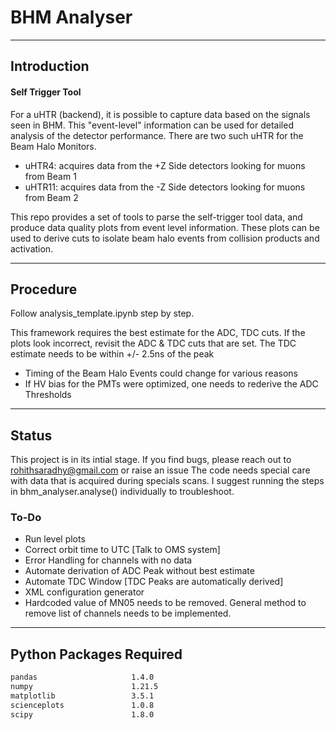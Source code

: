 # BHM Analyser
---
## Introduction
#### Self Trigger Tool
For a uHTR (backend), it is possible to capture data based on the signals seen in BHM. This "event-level" information can be used for detailed analysis of the detector performance. There are two such uHTR for the Beam Halo Monitors.

- uHTR4: acquires data from the +Z Side detectors looking for muons from Beam 1
- uHTR11: acquires data from the -Z Side detectors looking for muons from Beam 2

This repo provides a set of tools to parse the self-trigger tool data, and produce data quality plots from event level information. These plots can be used to derive cuts to isolate beam halo events from collision products and activation.

---

## Procedure
Follow analysis_template.ipynb step by step.

This framework requires the best estimate for the ADC, TDC cuts.  If the plots look incorrect, revisit the ADC & TDC cuts that are set. The TDC estimate needs to be within +/- 2.5ns of the peak
- Timing of the Beam Halo Events could change for various reasons
- If HV bias for the PMTs were optimized, one needs to rederive the ADC Thresholds

---
## Status
This project is in its intial stage. If you find bugs, please reach out to rohithsaradhy@gmail.com or raise an issue
The code needs special care with data that is acquired during specials scans. I suggest running the steps in bhm_analyser.analyse() individually to troubleshoot.

### To-Do
- Run level plots
- Correct orbit time to UTC [Talk to OMS system]
- Error Handling for channels with no data
- Automate derivation of ADC Peak without best estimate
- Automate TDC Window [TDC Peaks are automatically derived]
- XML configuration generator
- Hardcoded value of MN05 needs to be removed. General method to remove list of channels needs to be implemented.
---


## Python Packages Required
```bash
pandas                     1.4.0
numpy                      1.21.5
matplotlib                 3.5.1
scienceplots               1.0.8
scipy                      1.8.0
```